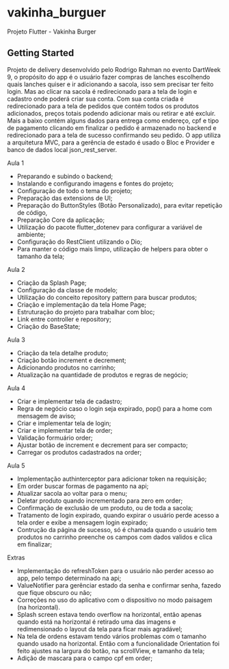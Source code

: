 # vakinha_burguer

Projeto Flutter - Vakinha Burger

## Getting Started

Projeto de delivery desenvolvido pelo Rodrigo Rahman no evento DartWeek 9, o propósito do app é o usuário fazer compras de
 lanches escolhendo quais lanches quiser e ir adicionando a sacola, isso sem precisar ter feito login. Mas ao clicar na sacola é redirecionado para a tela de login e cadastro onde poderá criar sua conta. Com sua conta criada é redirecionado para a tela de pedidos que contém todos os produtos adicionados, preços totais podendo adicionar mais ou retirar e até excluir. Mais a baixo contém alguns dados para entrega como endereço, cpf e tipo de pagamento clicando em finalizar o pedido é armazenado no backend e redirecionado para a tela de sucesso confirmando seu pedido.  O app utiliza a arquitetura MVC, para a gerência de estado é usado o Bloc e Provider e banco de dados local json_rest_server.

Aula 1  
- Preparando e subindo o backend;
- Instalando e configurando imagens e fontes do projeto;
- Configuração de todo o tema do projeto;
- Preparação das extensions de UI;
- Preparação do ButtonStyles (Botão Personalizado), para evitar repetição de código,
- Preparação Core da aplicação;
- Utilização do pacote flutter_dotenev para configurar a variável de ambiente;
- Configuração do RestClient utilizando o Dio;
- Para manter o código mais limpo, utilização de helpers para obter o tamanho da tela;

Aula 2
- Criação da Splash Page;
- Configuração da classe de modelo;
- Utilização do conceito repository pattern para buscar produtos;
- Criação e implementação da tela Home Page;
- Estruturação do projeto para trabalhar com bloc;
- Link entre controller e repository;
- Criação do BaseState;

Aula 3
- Criação da tela detalhe produto;
- Criação botão increment e decrement;
- Adicionando produtos no carrinho;
- Atualização na quantidade de produtos e regras de negócio;

Aula 4
- Criar e implementar tela de cadastro;
- Regra de negócio caso o login seja expirado, pop() para a home com mensagem de aviso;
- Criar e implementar tela de login;
- Criar e implementar tela de order;
- Validação formuário order;
- Ajustar botão de increment e decrement para ser compacto;
- Carregar os produtos cadastrados na order;

Aula 5
- Implementação authinterceptor para adicionar token na requisição;
- Em order buscar formas de pagamento na api;
- Atualizar sacola ao voltar para o menu;
- Deletar produto quando incrementado para zero em order;
- Confirmação de exclusão de um produto, ou de toda a sacola;
- Tratamento de login expirado, quando expirar o usuário perde acesso a tela order e exibe a mensagem login expirado;
- Contrução da página de sucesso, só é chamada quando o usuário tem produtos no carrinho preenche os campos com dados validos e clica em finalizar;

Extras
- Implementação do refreshToken para o usuário não perder acesso ao app, pelo tempo determinado na api;
- ValueNotifier para gerênciar estado da senha e confirmar senha, fazedo que fique obscuro ou não;
- Correções no uso do aplicativo com o dispositivo no modo paisagem (na horizontal).
- Splash screen estava tendo overflow na horizontal, então apenas quando está na horizontal é retirado uma das imagens e redimensionado o layout da tela para ficar mais agradável;
- Na tela de ordens estavam tendo vários problemas com o tamanho quando usado na horizontal. Então com a funcionalidade Orientation foi feito ajustes na largura do botão, na scrollView, e tamanho da tela;
- Adição de mascara para o campo cpf em order;
